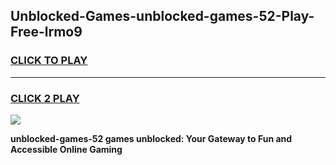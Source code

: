 
## Unblocked-Games-unblocked-games-52-Play-Free-lrmo9
<h3>
<a href="https://premium76.site?title=unblocked-games-52&ref=23A">CLICK TO PLAY</a></h3>
<hr>

<h3>
<a href="https://premium76.site?title=unblocked-games-52&ref=23A">CLICK 2 PLAY</a>
  
</h3>

<a href="https://premium76.site?title=unblocked-games-52&ref=23A"><img src="https://clearcache.store/games.png"></a>


**unblocked-games-52 games unblocked: Your Gateway to Fun and Accessible Online Gaming**
